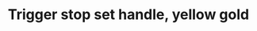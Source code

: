 ---
title: "Trigger stop set handle, yellow gold"
price: "TBA"
desc: "Opis nije dostupan"
img_path: "/assets/img/A.MIG-8649.jpg"
brand: AMMO
available: true
cat: "tools"
subcat: "AIRBRUSH SPARE PARTS"
subsubcat: "SS"
---
